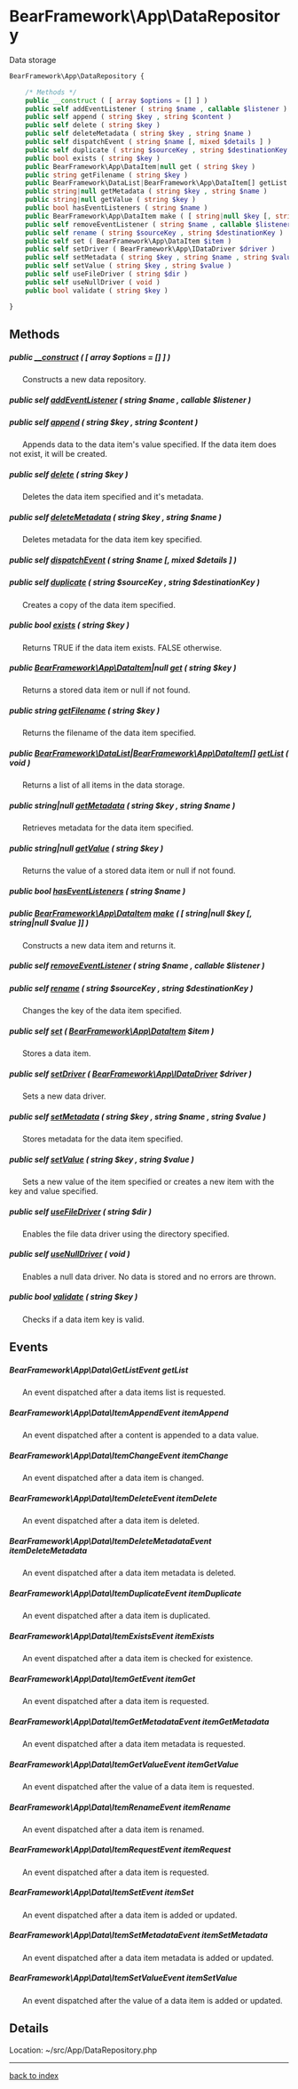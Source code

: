 # BearFramework\App\DataRepository

Data storage

```php
BearFramework\App\DataRepository {

	/* Methods */
	public __construct ( [ array $options = [] ] )
	public self addEventListener ( string $name , callable $listener )
	public self append ( string $key , string $content )
	public self delete ( string $key )
	public self deleteMetadata ( string $key , string $name )
	public self dispatchEvent ( string $name [, mixed $details ] )
	public self duplicate ( string $sourceKey , string $destinationKey )
	public bool exists ( string $key )
	public BearFramework\App\DataItem|null get ( string $key )
	public string getFilename ( string $key )
	public BearFramework\DataList|BearFramework\App\DataItem[] getList ( void )
	public string|null getMetadata ( string $key , string $name )
	public string|null getValue ( string $key )
	public bool hasEventListeners ( string $name )
	public BearFramework\App\DataItem make ( [ string|null $key [, string|null $value ]] )
	public self removeEventListener ( string $name , callable $listener )
	public self rename ( string $sourceKey , string $destinationKey )
	public self set ( BearFramework\App\DataItem $item )
	public self setDriver ( BearFramework\App\IDataDriver $driver )
	public self setMetadata ( string $key , string $name , string $value )
	public self setValue ( string $key , string $value )
	public self useFileDriver ( string $dir )
	public self useNullDriver ( void )
	public bool validate ( string $key )

}
```

## Methods

##### public [__construct](bearframework.app.datarepository.__construct.method.md) ( [ array $options = [] ] )

&nbsp;&nbsp;&nbsp;&nbsp;&nbsp;&nbsp;Constructs a new data repository.

##### public self [addEventListener](bearframework.app.datarepository.addeventlistener.method.md) ( string $name , callable $listener )

##### public self [append](bearframework.app.datarepository.append.method.md) ( string $key , string $content )

&nbsp;&nbsp;&nbsp;&nbsp;&nbsp;&nbsp;Appends data to the data item's value specified. If the data item does not exist, it will be created.

##### public self [delete](bearframework.app.datarepository.delete.method.md) ( string $key )

&nbsp;&nbsp;&nbsp;&nbsp;&nbsp;&nbsp;Deletes the data item specified and it's metadata.

##### public self [deleteMetadata](bearframework.app.datarepository.deletemetadata.method.md) ( string $key , string $name )

&nbsp;&nbsp;&nbsp;&nbsp;&nbsp;&nbsp;Deletes metadata for the data item key specified.

##### public self [dispatchEvent](bearframework.app.datarepository.dispatchevent.method.md) ( string $name [, mixed $details ] )

##### public self [duplicate](bearframework.app.datarepository.duplicate.method.md) ( string $sourceKey , string $destinationKey )

&nbsp;&nbsp;&nbsp;&nbsp;&nbsp;&nbsp;Creates a copy of the data item specified.

##### public bool [exists](bearframework.app.datarepository.exists.method.md) ( string $key )

&nbsp;&nbsp;&nbsp;&nbsp;&nbsp;&nbsp;Returns TRUE if the data item exists. FALSE otherwise.

##### public [BearFramework\App\DataItem](bearframework.app.dataitem.class.md)|null [get](bearframework.app.datarepository.get.method.md) ( string $key )

&nbsp;&nbsp;&nbsp;&nbsp;&nbsp;&nbsp;Returns a stored data item or null if not found.

##### public string [getFilename](bearframework.app.datarepository.getfilename.method.md) ( string $key )

&nbsp;&nbsp;&nbsp;&nbsp;&nbsp;&nbsp;Returns the filename of the data item specified.

##### public [BearFramework\DataList](bearframework.datalist.class.md)|[BearFramework\App\DataItem[]](bearframework.app.dataitem.class.md) [getList](bearframework.app.datarepository.getlist.method.md) ( void )

&nbsp;&nbsp;&nbsp;&nbsp;&nbsp;&nbsp;Returns a list of all items in the data storage.

##### public string|null [getMetadata](bearframework.app.datarepository.getmetadata.method.md) ( string $key , string $name )

&nbsp;&nbsp;&nbsp;&nbsp;&nbsp;&nbsp;Retrieves metadata for the data item specified.

##### public string|null [getValue](bearframework.app.datarepository.getvalue.method.md) ( string $key )

&nbsp;&nbsp;&nbsp;&nbsp;&nbsp;&nbsp;Returns the value of a stored data item or null if not found.

##### public bool [hasEventListeners](bearframework.app.datarepository.haseventlisteners.method.md) ( string $name )

##### public [BearFramework\App\DataItem](bearframework.app.dataitem.class.md) [make](bearframework.app.datarepository.make.method.md) ( [ string|null $key [, string|null $value ]] )

&nbsp;&nbsp;&nbsp;&nbsp;&nbsp;&nbsp;Constructs a new data item and returns it.

##### public self [removeEventListener](bearframework.app.datarepository.removeeventlistener.method.md) ( string $name , callable $listener )

##### public self [rename](bearframework.app.datarepository.rename.method.md) ( string $sourceKey , string $destinationKey )

&nbsp;&nbsp;&nbsp;&nbsp;&nbsp;&nbsp;Changes the key of the data item specified.

##### public self [set](bearframework.app.datarepository.set.method.md) ( [BearFramework\App\DataItem](bearframework.app.dataitem.class.md) $item )

&nbsp;&nbsp;&nbsp;&nbsp;&nbsp;&nbsp;Stores a data item.

##### public self [setDriver](bearframework.app.datarepository.setdriver.method.md) ( [BearFramework\App\IDataDriver](bearframework.app.idatadriver.class.md) $driver )

&nbsp;&nbsp;&nbsp;&nbsp;&nbsp;&nbsp;Sets a new data driver.

##### public self [setMetadata](bearframework.app.datarepository.setmetadata.method.md) ( string $key , string $name , string $value )

&nbsp;&nbsp;&nbsp;&nbsp;&nbsp;&nbsp;Stores metadata for the data item specified.

##### public self [setValue](bearframework.app.datarepository.setvalue.method.md) ( string $key , string $value )

&nbsp;&nbsp;&nbsp;&nbsp;&nbsp;&nbsp;Sets a new value of the item specified or creates a new item with the key and value specified.

##### public self [useFileDriver](bearframework.app.datarepository.usefiledriver.method.md) ( string $dir )

&nbsp;&nbsp;&nbsp;&nbsp;&nbsp;&nbsp;Enables the file data driver using the directory specified.

##### public self [useNullDriver](bearframework.app.datarepository.usenulldriver.method.md) ( void )

&nbsp;&nbsp;&nbsp;&nbsp;&nbsp;&nbsp;Enables a null data driver. No data is stored and no errors are thrown.

##### public bool [validate](bearframework.app.datarepository.validate.method.md) ( string $key )

&nbsp;&nbsp;&nbsp;&nbsp;&nbsp;&nbsp;Checks if a data item key is valid.

## Events

##### BearFramework\App\Data\GetListEvent getList

&nbsp;&nbsp;&nbsp;&nbsp;&nbsp;&nbsp;An event dispatched after a data items list is requested.

##### BearFramework\App\Data\ItemAppendEvent itemAppend

&nbsp;&nbsp;&nbsp;&nbsp;&nbsp;&nbsp;An event dispatched after a content is appended to a data value.

##### BearFramework\App\Data\ItemChangeEvent itemChange

&nbsp;&nbsp;&nbsp;&nbsp;&nbsp;&nbsp;An event dispatched after a data item is changed.

##### BearFramework\App\Data\ItemDeleteEvent itemDelete

&nbsp;&nbsp;&nbsp;&nbsp;&nbsp;&nbsp;An event dispatched after a data item is deleted.

##### BearFramework\App\Data\ItemDeleteMetadataEvent itemDeleteMetadata

&nbsp;&nbsp;&nbsp;&nbsp;&nbsp;&nbsp;An event dispatched after a data item metadata is deleted.

##### BearFramework\App\Data\ItemDuplicateEvent itemDuplicate

&nbsp;&nbsp;&nbsp;&nbsp;&nbsp;&nbsp;An event dispatched after a data item is duplicated.

##### BearFramework\App\Data\ItemExistsEvent itemExists

&nbsp;&nbsp;&nbsp;&nbsp;&nbsp;&nbsp;An event dispatched after a data item is checked for existence.

##### BearFramework\App\Data\ItemGetEvent itemGet

&nbsp;&nbsp;&nbsp;&nbsp;&nbsp;&nbsp;An event dispatched after a data item is requested.

##### BearFramework\App\Data\ItemGetMetadataEvent itemGetMetadata

&nbsp;&nbsp;&nbsp;&nbsp;&nbsp;&nbsp;An event dispatched after a data item metadata is requested.

##### BearFramework\App\Data\ItemGetValueEvent itemGetValue

&nbsp;&nbsp;&nbsp;&nbsp;&nbsp;&nbsp;An event dispatched after the value of a data item is requested.

##### BearFramework\App\Data\ItemRenameEvent itemRename

&nbsp;&nbsp;&nbsp;&nbsp;&nbsp;&nbsp;An event dispatched after a data item is renamed.

##### BearFramework\App\Data\ItemRequestEvent itemRequest

&nbsp;&nbsp;&nbsp;&nbsp;&nbsp;&nbsp;An event dispatched after a data item is requested.

##### BearFramework\App\Data\ItemSetEvent itemSet

&nbsp;&nbsp;&nbsp;&nbsp;&nbsp;&nbsp;An event dispatched after a data item is added or updated.

##### BearFramework\App\Data\ItemSetMetadataEvent itemSetMetadata

&nbsp;&nbsp;&nbsp;&nbsp;&nbsp;&nbsp;An event dispatched after a data item metadata is added or updated.

##### BearFramework\App\Data\ItemSetValueEvent itemSetValue

&nbsp;&nbsp;&nbsp;&nbsp;&nbsp;&nbsp;An event dispatched after the value of a data item is added or updated.

## Details

Location: ~/src/App/DataRepository.php

---

[back to index](index.md)

